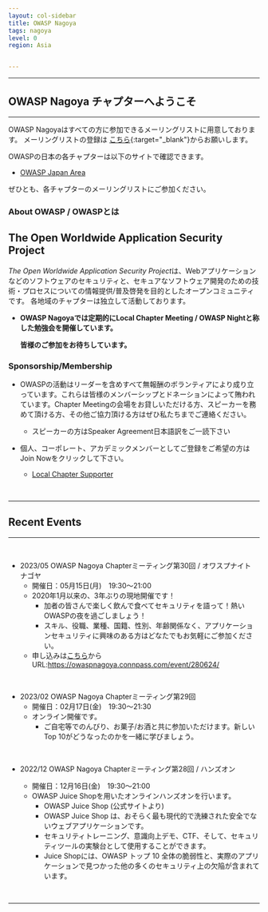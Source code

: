 ```yaml
---
layout: col-sidebar
title: OWASP Nagoya
tags: nagoya
level: 0
region: Asia


---
```

<hr>

## OWASP Nagoya チャプターへようこそ

<hr>

OWASP Nagoyaはすべての方に参加できるメーリングリストに用意しております。
メーリングリストの登録は
[こちら](https://groups.google.com/a/owasp.org/forum/?hl=ja#!forum/nagoya-chapter){:target="_blank"}からお願いします。


OWASPの日本の各チャプターは以下のサイトで確認できます。
* [OWASP Japan Area](https://owasp.org/chapters/#Asia)

ぜひとも、各チャプターのメーリングリストにご参加ください。


### About OWASP / OWASPとは

## The Open Worldwide Application Security Project
*The Open Worldwide Application Security Project*は、Webアプリケーションなどのソフトウェアのセキュリティと、セキュアなソフトウェア開発のための技術・プロセスについての情報提供/普及啓発を目的としたオープンコミュニティです。
各地域のチャプターは独立して活動しております。

* **OWASP Nagoyaでは定期的にLocal Chapter Meeting / OWASP Nightと称した勉強会を開催しています。**

    **皆様のご参加をお待ちしています。** 

### Sponsorship/Membership

* OWASPの活動はリーダーを含めすべて無報酬のボランティアにより成り立っています。これらは皆様のメンバーシップとドネーションによって賄われています。Chapter Meetingの会場をお貸しいただける方、スピーカーを務めて頂ける方、その他ご協力頂ける方はぜひ私たちまでご連絡ください。
   * スピーカーの方はSpeaker Agreement日本語訳をご一読下さい

* 個人、コーポレート、アカデミックメンバーとしてご登録をご希望の方はJoin Nowをクリックして下さい。
    * [Local Chapter Supporter](https://owasp.org/donate/?reponame=www-chapter-nagoya&title=OWASP+Nagoya)

<br>
<hr>

## Recent Events 
<hr>
<br>

* 2023/05  OWASP Nagoya Chapterミーティング第30回 / オワスプナイト ナゴヤ
    * 開催日：05月15日(月)　19:30〜21:00
    * 2020年1月以来の、3年ぶりの現地開催です！
      * 加者の皆さんで楽しく飲んで食べてセキュリティを語って！熱いOWASPの夜を過ごしましょう！
      * スキル、役職、業種、国籍、性別、年齢関係なく、アプリケーションセキュリティに興味のある方はどなたでもお気軽にご参加ください。
    * 申し込みは[こちら](https://owaspnagoya.connpass.com/event/280624/)から
      <br>URL:https://owaspnagoya.connpass.com/event/280624/
      

<br>

* 2023/02  OWASP Nagoya Chapterミーティング第29回
    * 開催日：02月17日(金)　19:30〜21:30
    * オンライン開催です。
      * ご自宅等でのんびり、お菓子/お酒と共に参加いただけます。新しいTop 10がどうなったのかを一緒に学びましょう。      

<br>

* 2022/12  OWASP Nagoya Chapterミーティング第28回 / ハンズオン

    * 開催日：12月16日(金)　19:30〜21:00
    * OWASP Juice Shopを用いたオンラインハンズオンを行います。
        * OWASP Juice Shop (公式サイトより)
        * OWASP Juice Shop は、おそらく最も現代的で洗練された安全でないウェブアプリケーションです。
        * セキュリティトレーニング、意識向上デモ、CTF、そして、セキュリティツールの実験台として使用することができます。
        * Juice Shopには、OWASP トップ 10 全体の脆弱性と、実際のアプリケーションで見つかった他の多くのセキュリティ上の欠陥が含まれています。


<br>
<hr>